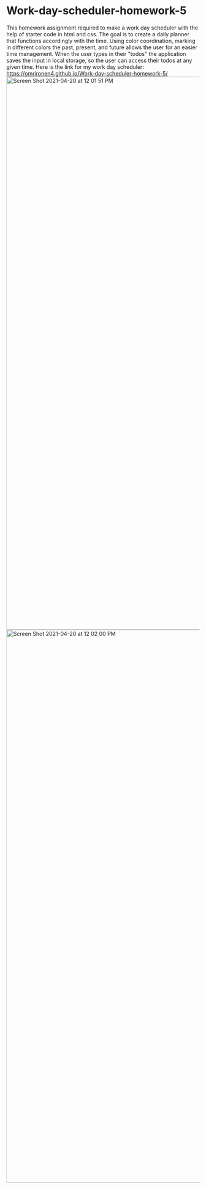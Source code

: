 # Work-day-scheduler-homework-5
This homework assignment required to make a work day scheduler with the help of starter code in html and css. 
The goal is to create a daily planner that functions accordingly with the time. Using color coordination, marking in different colors the past, present, and future allows the user for an easier time management. 
When the user types in their "todos" the application saves the input in local storage, so the user can access their todos at any given time.
Here is the link for my work day scheduler: https://omrironen4.github.io/Work-day-scheduler-homework-5/
<img width="1440" alt="Screen Shot 2021-04-20 at 12 01 51 PM" src="https://user-images.githubusercontent.com/72667204/115450209-7994da80-a1d0-11eb-974b-7c81ca697f0b.png">
<img width="1440" alt="Screen Shot 2021-04-20 at 12 02 00 PM" src="https://user-images.githubusercontent.com/72667204/115450211-7a2d7100-a1d0-11eb-8775-767e0ed57a85.png">

